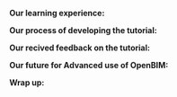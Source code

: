 **Our learning experience:**

**Our process of developing the tutorial:**

**Our recived feedback on the tutorial:**

**Our future for Advanced use of OpenBIM:**

**Wrap up:**
